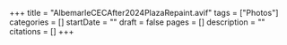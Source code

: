+++
title = "AlbemarleCECAfter2024PlazaRepaint.avif"
tags = ["Photos"]
categories = []
startDate = ""
draft = false
pages = []
description = ""
citations = []
+++
